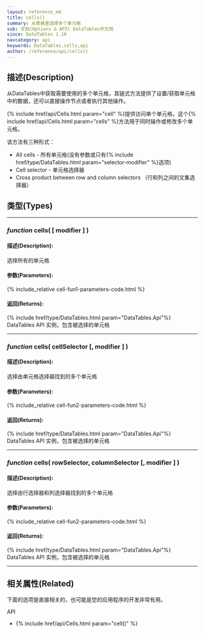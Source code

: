```yaml
---
layout: reference_md
title: cells()
summary: 从表格里选择多个单元格
sub: 文档(Options & API) DataTables中文网
since: DataTables 1.10
navcategory: api
keywords: DataTables,cells,api
author: /reference/api/cells()
---
```


## 描述(Description)
从DataTables中获取需要使用的多个单元格，其链式方法提供了设置/获取单元格中的数据，还可以直接操作节点或者执行其他操作。

{% include href/api/Cells.html param="cell" %}提供访问单个单元格，这个{% include href/api/Cells.html param="cells" %}方法用于同时操作或修改多个单元格。

该方法有三种形式：

- All cells - 所有单元格(没有参数或只有{% include href/type/DataTables.html param="selector-modifier" %}选项) 
- Cell selector - 单元格选择器
- Cross product between row and column selectors （行和列之间的叉集选择器）


## 类型(Types)

---

### _function_ **cells( [ modifier ] )**

#### 描述(Description):

选择所有的单元格

#### 参数(Parameters):
{% include_relative cell-fun1-parameters-code.html %}

#### 返回(Returns):
{% include href/type/DataTables.html param="DataTables.Api"%}
DataTables API 实例，包含被选择的单元格


---

### _function_ **cells( cellSelector [, modifier ] )**

#### 描述(Description):

选择由单元格选择器找到的多个单元格

#### 参数(Parameters):
{% include_relative cell-fun2-parameters-code.html %}

#### 返回(Returns):
{% include href/type/DataTables.html param="DataTables.Api"%}
DataTables API 实例，包含被选择的单元格


---

### _function_ **cells( rowSelector, columnSelector [, modifier ] )**

#### 描述(Description):

选择由行选择器和列选择器找到的多个单元格

#### 参数(Parameters):
{% include_relative cell-fun2-parameters-code.html %}

#### 返回(Returns):
{% include href/type/DataTables.html param="DataTables.Api"%}
DataTables API 实例，包含被选择的单元格

---



## 相关属性(Related)
下面的选项是直接相关的，也可能是您的应用程序的开发非常有用。

API

- {% include href/api/Cells.html param="cell()" %}

